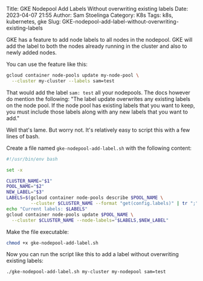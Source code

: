 Title: GKE Nodepool Add Labels Without overwriting existing labels
Date: 2023-04-07 21:55
Author: Sam Stoelinga
Category: K8s
Tags: k8s, kubernetes, gke
Slug: GKE-nodepool-add-label-without-overwriting-existing-labels

GKE has a feature to add node labels to all nodes in the nodepool. GKE will add the label
to both the nodes already running in the cluster and also to newly added nodes.

You can use the feature like this:
```bash
gcloud container node-pools update my-node-pool \
  --cluster my-cluster --labels sam=test
```

That would add the label `sam: test` all your nodepools. The docs however do mention the
following: "The label update overwrites any existing labels on the node pool. If the
node pool has existing labels that you want to keep, you must include those
labels along with any new labels that you want to add."

Well that's lame. But worry not. It's relatively easy to script this with a few lines 
of bash.

Create a file named `gke-nodepool-add-label.sh` with the following content:
```bash
#!/usr/bin/env bash

set -x

CLUSTER_NAME="$1"
POOL_NAME="$2"
NEW_LABEL="$3"
LABELS=$(gcloud container node-pools describe $POOL_NAME \
         --cluster $CLUSTER_NAME --format "get(config.labels)" | tr ";" ",")
echo "Current labels: $LABELS"
gcloud container node-pools update $POOL_NAME \
  --cluster $CLUSTER_NAME --node-labels="$LABELS,$NEW_LABEL"
```

Make the file executable:
```bash
chmod +x gke-nodepool-add-label.sh
```

Now you can run the script like this to add a label without overwriting existing labels:
```bash
./gke-nodepool-add-label.sh my-cluster my-nodepool sam=test
```
